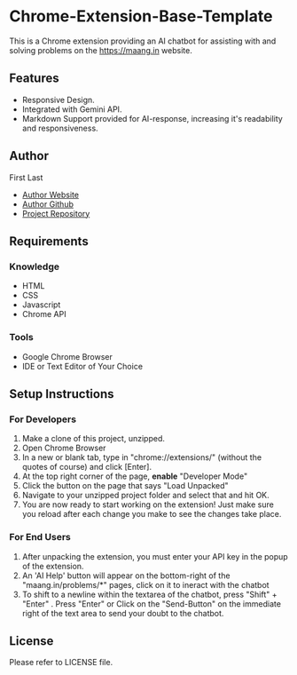 # Chrome-Extension-Base-Template
This is a Chrome extension providing an AI chatbot for assisting with and solving problems on the https://maang.in website.

## Features
- Responsive Design.
- Integrated with Gemini API.
- Markdown Support provided for AI-response, increasing it's readability and responsiveness.

## Author
First Last
- [Author Website](https://www.linkedin.com/in/rishav-chowdhury-81b652295/)
- [Author Github](https://github.com/GODSPEED482)
- [Project Repository]()

## Requirements
### Knowledge
- HTML
- CSS
- Javascript
- Chrome API
### Tools
- Google Chrome Browser
- IDE or Text Editor of Your Choice

## Setup Instructions
### For Developers
1. Make a clone of this project, unzipped.
2. Open Chrome Browser
3. In a new or blank tab, type in "chrome://extensions/" (without the quotes of course) and click [Enter].
4. At the top right corner of the page, **enable** "Developer Mode"
5. Click the button on the page that says "Load Unpacked"
6. Navigate to your unzipped project folder and select that and hit OK.
7. You are now ready to start working on the extension! Just make sure you reload after each change you make to see the changes take place.

### For End Users
1. After unpacking the extension, you must enter your API key in the popup of the extension.
2. An 'AI Help' button will appear on the bottom-right of the "maang.in/problems/*" pages, click on it to ineract with the chatbot 
3. To shift to a newline within the textarea of the chatbot, press "Shift" + "Enter" . Press "Enter" or Click on the "Send-Button" on the immediate right of the text area to send your doubt to the chatbot.

## License
Please refer to LICENSE file.
